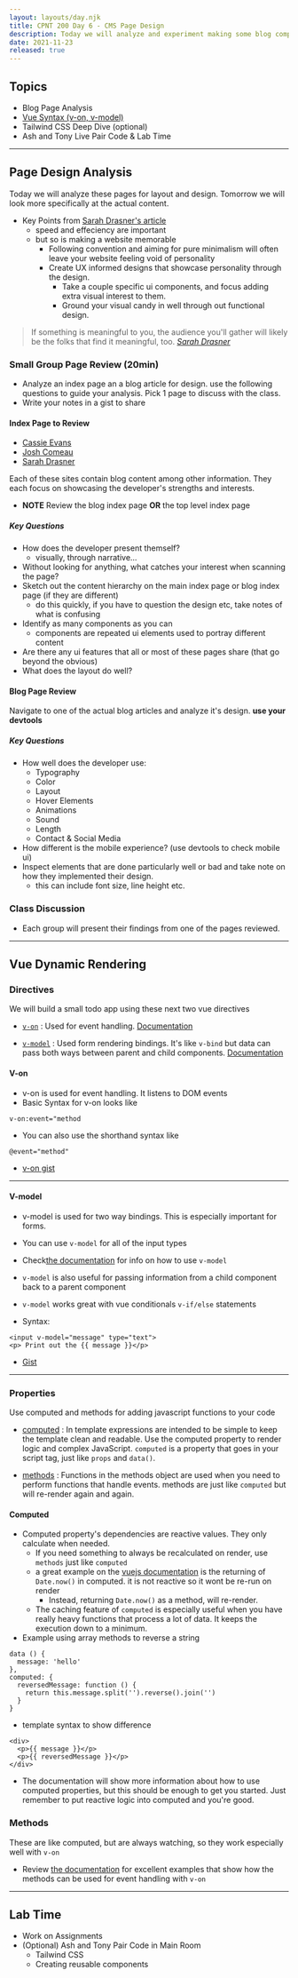 ```yaml
---
layout: layouts/day.njk
title: CPNT 200 Day 6 - CMS Page Design
description: Today we will analyze and experiment making some blog component layout design, learn 2 more vue directives, and go deeper into tailwind css
date: 2021-11-23
released: true
---
```




## Topics
- Blog Page Analysis
- [Vue Syntax (v-on, v-model)](#vue-syntax)
- Tailwind CSS Deep Dive (optional)
- Ash and Tony Live Pair Code & Lab Time
---

## Page Design Analysis
Today we will analyze these pages for layout and design. Tomorrow we will look more specifically at the actual content. 
- Key Points from [Sarah Drasner's article](https://css-tricks.com/in-defense-of-a-fussy-website/)
  - speed and effeciency are important
  - but so is making a website memorable
    - Following convention and aiming for pure minimalism will often leave your website feeling void of personality
    - Create UX informed designs that showcase personality through the design.
      - Take a couple specific ui components, and focus adding extra visual interest to them.
      - Ground your visual candy in well through out functional design.
> If something is meaningful to you, the audience you'll gather will likely be the folks that find it meaningful, too.
[_Sarah Drasner_](https://css-tricks.com/in-defense-of-a-fussy-website/)

### Small Group Page Review (20min)
- Analyze an index page an a blog article for design. use the following questions to guide your analysis. Pick 1 page to discuss with the class.
- Write your notes in a gist to share

#### Index Page to Review 
- [Cassie Evans](https://www.cassie.codes/writing)
- [Josh Comeau](https://www.joshwcomeau.com/)
- [Sarah Drasner](https://sarahdrasnerdesign.com/writing)

Each of these sites contain blog content among other information. They each focus on showcasing the developer's strengths and interests.

- **NOTE** Review the blog index page **OR** the top level index page

##### Key Questions
- How does the developer present themself?
  - visually, through narrative...
- Without looking for anything, what catches your interest when scanning the page?
- Sketch out the content hierarchy on the main index page or blog index page (if they are different)
  - do this quickly, if you have to question the design etc, take notes of what is confusing
- Identify as many components as you can
  - components are repeated ui elements used to portray different content
- Are there any ui features that all or most of these pages share (that go beyond the obvious)
- What does the layout do well?


#### Blog Page Review
Navigate to one of the actual blog articles and analyze it's design. **use your devtools**

##### Key Questions
- How well does the developer use:
  - Typography
  - Color
  - Layout
  - Hover Elements
  - Animations
  - Sound
  - Length
  - Contact & Social Media
- How different is the mobile experience? (use devtools to check mobile ui)
- Inspect elements that are done particularly well or bad and take note on how they implemented their design.
  - this can include font size, line height etc.

### Class Discussion
- Each group will present their findings from one of the pages reviewed.

---

## <a id="vue-syntax"></a> Vue Dynamic Rendering

### Directives
We will build a small todo app using these next two vue directives

- [`v-on`](#v-on)
  : Used for event handling. [Documentation](https://vuejs.org/v2/guide/events.html)

- [`v-model`](#v-model)
  : Used form rendering bindings. It's like `v-bind` but data can pass both ways between parent and child components. [Documentation](https://vuejs.org/v2/guide/forms.html)


#### <a id="v-on">V-on</a>
- v-on is used for event handling. It listens to DOM events
- Basic Syntax for v-on looks like
```
v-on:event="method
```
- You can also use the shorthand syntax like
```
@event="method"
```

- [v-on gist](https://gist.github.com/lilyx13/74543137780c1958f01e9b470a3cb13b)

---

#### <a id="v-model">V-model</a>
- v-model is used for two way bindings. This is especially important for forms.
- You can use `v-model` for all of the input types
- Check[the documentation](https://vuejs.org/v2/guide/forms.html) for info on how to use `v-model`
- `v-model` is also useful for passing information from a child component back to a parent component
- `v-model` works great with vue conditionals `v-if/else` statements

- Syntax:
```
<input v-model="message" type="text">
<p> Print out the {{ message }}</p>
```
- [Gist](https://gist.github.com/lilyx13/08827cab9dfbcb30d64ca6c4dfdc50c4)

---

### Properties 
Use computed and methods for adding javascript functions to your code

- [computed](#computed)
  : In template expressions are intended to be simple to keep the template clean and readable. Use the computed property to render logic and complex JavaScript. `computed` is a property that goes in your script tag, just like `props` and `data()`.

- [methods](#methods)
  : Functions in the methods object are used when you need to perform functions that handle events. methods are just like `computed` but will re-render again and again.

#### <a id="computed">Computed</a>
- Computed property's dependencies are reactive values. They only calculate when needed.
  - If you need something to always be recalculated on render, use `methods` just like `computed`
  - a great example on the [vuejs documentation](https://vuejs.org/v2/guide/computed.html) is the returning of `Date.now()` in computed. it is not reactive so it wont be re-run on render
    - Instead, returning `Date.now()` as a method, will re-render.
  - The caching feature of `computed` is especially useful when you have really heavy functions that process a lot of data. It keeps the execution down to a minimum.
- Example using array methods to reverse a string
```
data () {
  message: 'hello'
},
computed: {
  reversedMessage: function () {
    return this.message.split('').reverse().join('')
  }
}
```
- template syntax to show difference
```
<div>
  <p>{{ message }}</p>
  <p>{{ reversedMessage }}</p>
</div>
```
- The documentation will show more information about how to use computed properties, but this should be enough to get you started. Just remember to put reactive logic into computed and you're good.

### Methods
These are like computed, but are always watching, so they work especially well with `v-on`
- Review [the documentation](https://vuejs.org/v2/guide/events.html) for excellent examples that show how the methods can be used for event handling with `v-on`

---

## Lab Time
- Work on Assignments
- (Optional) Ash and Tony Pair Code in Main Room
  - Tailwind CSS
  - Creating reusable components